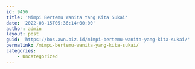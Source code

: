 ```yaml
---
id: 9456
title: 'Mimpi Bertemu Wanita Yang Kita Sukai'
date: '2022-08-15T05:36:14+00:00'
author: admin
layout: post
guid: 'https://bos.awn.biz.id/mimpi-bertemu-wanita-yang-kita-sukai/'
permalink: /mimpi-bertemu-wanita-yang-kita-sukai/
categories:
    - Uncategorized
---
```


